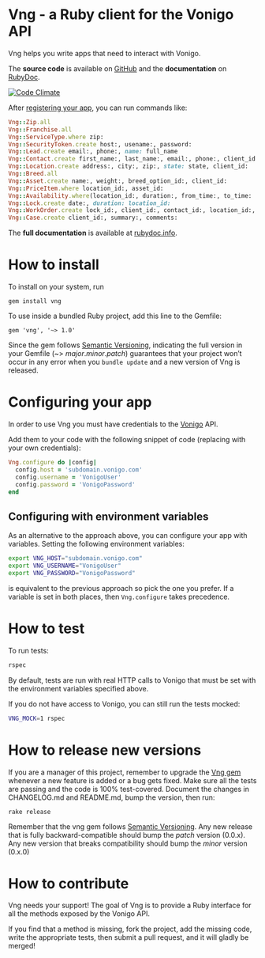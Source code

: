 Vng - a Ruby client for the Vonigo API
======================================================

Vng helps you write apps that need to interact with Vonigo.

The **source code** is available on [GitHub](https://github.com/HouseAccountEng/vng) and the **documentation** on [RubyDoc](http://www.rubydoc.info/gems/vng/frames).

[![Code Climate](https://codeclimate.com/github/HouseAccountEng/vng.png)](https://codeclimate.com/github/HouseAccountEng/vng)

After [registering your app](#configuring-your-app), you can run commands like:


```ruby
Vng::Zip.all
Vng::Franchise.all
Vng::ServiceType.where zip:
Vng::SecurityToken.create host:, usename:, password:
Vng::Lead.create email:, phone:, name: full_name
Vng::Contact.create first_name:, last_name:, email:, phone:, client_id:
Vng::Location.create address:, city:, zip:, state: state, client_id:
Vng::Breed.all
Vng::Asset.create name:, weight:, breed_option_id:, client_id:
Vng::PriceItem.where location_id:, asset_id:
Vng::Availability.where(location_id:, duration:, from_time:, to_time:
Vng::Lock.create date:, duration: location_id: 
Vng::WorkOrder.create lock_id:, client_id:, contact_id:, location_id:, duration:, summary:, line_items:
Vng::Case.create client_id:, summary:, comments:
```

The **full documentation** is available at [rubydoc.info](http://www.rubydoc.info/gems/vng/frames).

How to install
==============

To install on your system, run

    gem install vng

To use inside a bundled Ruby project, add this line to the Gemfile:

    gem 'vng', '~> 1.0'

Since the gem follows [Semantic Versioning](http://semver.org),
indicating the full version in your Gemfile (~> *major*.*minor*.*patch*)
guarantees that your project won’t occur in any error when you `bundle update`
and a new version of Vng is released.

Configuring your app
====================

In order to use Vng you must have credentials to the [Vonigo](https://www.vonigo.com/) API.

Add them to your code with the following snippet of code (replacing with your own credentials):

```ruby
Vng.configure do |config|
  config.host = 'subdomain.vonigo.com'
  config.username = 'VonigoUser'
  config.password = 'VonigoPassword'
end
```

Configuring with environment variables
--------------------------------------

As an alternative to the approach above, you can configure your app with
variables. Setting the following environment variables:

```bash
export VNG_HOST="subdomain.vonigo.com"
export VNG_USERNAME="VonigoUser"
export VNG_PASSWORD="VonigoPassword"
```

is equivalent to the previous approach so pick the one you prefer.
If a variable is set in both places, then `Vng.configure` takes precedence.

How to test
===========

To run tests:

```bash
rspec
```

By default, tests are run with real HTTP calls to Vonigo that must be
set with the environment variables specified above.

If you do not have access to Vonigo, you can still run the tests mocked:

```bash
VNG_MOCK=1 rspec
```

How to release new versions
===========================

If you are a manager of this project, remember to upgrade the [Vng gem](http://rubygems.org/gems/vng)
whenever a new feature is added or a bug gets fixed.
Make sure all the tests are passing and the code is 100% test-covered.
Document the changes in CHANGELOG.md and README.md, bump the version, then run:

    rake release

Remember that the vng gem follows [Semantic Versioning](http://semver.org).
Any new release that is fully backward-compatible should bump the *patch* version (0.0.x).
Any new version that breaks compatibility should bump the *minor* version (0.x.0)

How to contribute
=================

Vng needs your support!
The goal of Vng is to provide a Ruby interface for all the methods exposed by the Vonigo API.

If you find that a method is missing, fork the project, add the missing code,
write the appropriate tests, then submit a pull request, and it will gladly
be merged!
